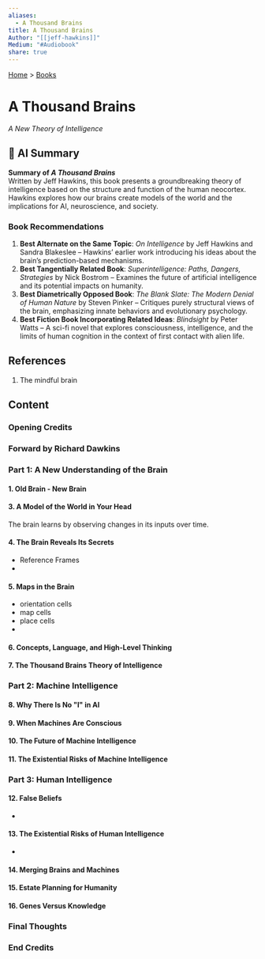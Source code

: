 ```yaml
---
aliases:
  - A Thousand Brains
title: A Thousand Brains
Author: "[[jeff-hawkins]]"
Medium: "#Audiobook"
share: true
---
```

[Home](../index.md) > [Books](./index.md)  
# A Thousand Brains  
_A New Theory of Intelligence_  
  
## 🤖 AI Summary  
**Summary of *A Thousand Brains***    
Written by Jeff Hawkins, this book presents a groundbreaking theory of intelligence based on the structure and function of the human neocortex. Hawkins explores how our brains create models of the world and the implications for AI, neuroscience, and society.  
  
### Book Recommendations    
1. **Best Alternate on the Same Topic**: *On Intelligence* by Jeff Hawkins and Sandra Blakeslee – Hawkins’ earlier work introducing his ideas about the brain’s prediction-based mechanisms.    
2. **Best Tangentially Related Book**: *Superintelligence: Paths, Dangers, Strategies* by Nick Bostrom – Examines the future of artificial intelligence and its potential impacts on humanity.    
3. **Best Diametrically Opposed Book**: *The Blank Slate: The Modern Denial of Human Nature* by Steven Pinker – Critiques purely structural views of the brain, emphasizing innate behaviors and evolutionary psychology.    
4. **Best Fiction Book Incorporating Related Ideas**: *Blindsight* by Peter Watts – A sci-fi novel that explores consciousness, intelligence, and the limits of human cognition in the context of first contact with alien life.  
  
## References  
1. The mindful brain  
## Content  
### Opening Credits  
  
### Forward by Richard Dawkins  
  
### Part 1: A New Understanding of the Brain  
  
#### 1. Old Brain - New Brain  
  
#### 3. A Model of the World in Your Head  
The brain learns by observing changes in its inputs over time.  
  
#### 4. The Brain Reveals Its Secrets  
- Reference Frames  
-   
  
#### 5. Maps in the Brain  
- orientation cells  
- map cells  
- place cells  
-   
  
#### 6. Concepts, Language, and High-Level Thinking  
  
#### 7. The Thousand Brains Theory of Intelligence  
  
### Part 2: Machine Intelligence  
#### 8. Why There Is No "I" in AI  
#### 9. When Machines Are Conscious  
#### 10. The Future of Machine Intelligence  
#### 11. The Existential Risks of Machine Intelligence  
  
### Part 3: Human Intelligence  
#### 12. False Beliefs  
-   
  
#### 13. The Existential Risks of Human Intelligence  
-   
  
#### 14. Merging Brains and Machines  
#### 15. Estate Planning for Humanity  
#### 16. Genes Versus Knowledge  
### Final Thoughts  
### End Credits  
